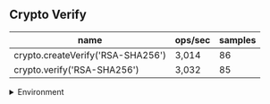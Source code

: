 ## Crypto Verify

|name|ops/sec|samples|
|-|-|-|
|crypto.createVerify('RSA-SHA256')|3,014|86|
|crypto.verify('RSA-SHA256')|3,032|85|


<details>
<summary>Environment</summary>

* __Machine:__ linux x64 | 2 vCPUs | 6.8GB Mem
* __Run:__ Tue Oct 10 2023 20:39:09 GMT+0000 (Coordinated Universal Time)
</details>

<!--
{"environment":{"platform":"linux","arch":"x64","cpus":2,"totalMemory":6.759757995605469},"benchmarks":"[{\"timeStamp\":1696970343564,\"currentTarget\":{\"0\":{\"name\":\"crypto.createVerify('RSA-SHA256')\",\"options\":{\"async\":false,\"defer\":false,\"delay\":0.005,\"initCount\":1,\"maxTime\":5,\"minSamples\":5,\"minTime\":0.05},\"async\":false,\"defer\":false,\"delay\":0.005,\"initCount\":1,\"maxTime\":5,\"minSamples\":5,\"minTime\":0.05,\"id\":1,\"stats\":{\"moe\":0.000004195549944718992,\"rme\":1.264710613343673,\"sem\":0.0000021405867064892815,\"deviation\":0.000019850984472511234,\"mean\":0.0003317399174524751,\"sample\":[0.000348654,0.0003430801111111111,0.00037392928758169934,0.00032845977777777775,0.00037000573856209155,0.00034785660784313727,0.00034167618954248366,0.00033553955555555554,0.00035412592156862746,0.0003557586078431373,0.00041659420261437905,0.00033561406535947714,0.0003277134099378882,0.0003389376832298137,0.00036202662111801243,0.0003423333602484472,0.0003410923540372671,0.00032466370807453416,0.0003162270186335404,0.00033277616770186337,0.00031983137888198755,0.0003160121118012422,0.00034653772670807453,0.0003183853012048193,0.00037234459638554217,0.0003274202771084337,0.0003281401626506024,0.0003294781265060241,0.0003363600843373494,0.0003183443313253012,0.0003114057469879518,0.00033014198192771085,0.0003329480180722891,0.0003250588253012048,0.00032221363253012047,0.0003139581686746988,0.00030952139759036145,0.0003258455722891566,0.0003127093614457831,0.00031963469879518075,0.00030750993975903613,0.00032061301807228914,0.00031611359638554216,0.00031357563855421685,0.00032437930722891567,0.00033392934939759035,0.0003039159518072289,0.0003583373012048193,0.0003295449939759036,0.0003172539638554217,0.00033408056024096386,0.0003271497951807229,0.0003384613012048193,0.0003464077228915663,0.0003201491626506024,0.0003258799156626506,0.00030858223493975906,0.0003918971024096386,0.0003150593734939759,0.0003362329759036145,0.000346982421686747,0.000326406421686747,0.0003254034036144578,0.00032854076506024096,0.0003023779879518072,0.0003276504036144578,0.00032875643373493976,0.0003169383012048193,0.0003086840481927711,0.0003067503012048193,0.000331095,0.00033549020481927713,0.00034982099397590363,0.0003244775,0.0003161690240963855,0.0003114804457831325,0.0003373655120481928,0.0003327425963855422,0.00033154680722891566,0.0003410155301204819,0.00037520063253012047,0.0003310281325301205,0.0003203274759036145,0.0003100599578313253,0.00030214726506024096,0.00033874624096385544],\"variance\":3.940615845278822e-10},\"times\":{\"cycle\":0.055068826297110865,\"elapsed\":5.513,\"period\":0.0003317399174524751,\"timeStamp\":1696970338051},\"running\":false,\"count\":166,\"cycles\":5,\"hz\":3014.4096245012765},\"1\":{\"name\":\"crypto.verify('RSA-SHA256')\",\"options\":{\"async\":false,\"defer\":false,\"delay\":0.005,\"initCount\":1,\"maxTime\":5,\"minSamples\":5,\"minTime\":0.05},\"async\":false,\"defer\":false,\"delay\":0.005,\"initCount\":1,\"maxTime\":5,\"minSamples\":5,\"minTime\":0.05,\"id\":2,\"stats\":{\"moe\":0.00000858607879547541,\"rme\":2.6034290296234075,\"sem\":0.000004380652446671127,\"deviation\":0.000040387619984033315,\"mean\":0.00032979884213388396,\"sample\":[0.0003360152,0.00031462870370370366,0.00031198362962962963,0.00031957008641975306,0.00030551886826347307,0.00031212788023952096,0.0003205931856287425,0.000369657502994012,0.0003734862634730539,0.0006271515808383233,0.00033905315568862277,0.00036112392215568865,0.0003080793532934132,0.00034479570658682633,0.00031751772455089824,0.00034961369461077843,0.00039232168263473053,0.00030556137724550896,0.0003001601497005988,0.0003177979640718563,0.0003184153353293413,0.0003337034371257485,0.0003004014730538922,0.00031321040828402363,0.00030448610650887575,0.00033016847928994084,0.0003219962544378698,0.0003812598579881657,0.000312005674556213,0.00033117440828402367,0.0003126956153846154,0.00032149566272189346,0.0003066671834319527,0.0003346797514792899,0.0003191039349112426,0.0003271110769230769,0.0003412028579881657,0.0003909575384615385,0.0003299122721893491,0.0003366401124260355,0.0003595141893491124,0.00031319562130177516,0.0003551881360946746,0.0003102269644970414,0.0004258121479289941,0.00032443117751479293,0.0003393975207100592,0.0003242400532544379,0.0003328679053254438,0.00032659746153846156,0.0003282164023668639,0.0003262672781065089,0.00037329769230769227,0.0003382294674556213,0.0003621100591715976,0.00030571037869822485,0.0003153956272189349,0.0003107719408284024,0.0003140583431952663,0.0003149181124260355,0.00033308210650887573,0.0003206838224852071,0.0003145121952662722,0.00029949910059171595,0.00031348852071005917,0.00029753695857988164,0.0003011097573964497,0.00031855481656804736,0.00033796792899408283,0.00030437427810650885,0.00032644716568047336,0.0003291211420118343,0.00030246834911242605,0.00031271691715976333,0.00031308082840236686,0.0003155595325443787,0.00029668547928994083,0.00031088199408284024,0.0003058825621301775,0.00031468852071005914,0.00031816960946745565,0.0003110778579881657,0.0003152938520710059,0.0003030245621301775,0.00032250217159763314],\"variance\":1.631159847974687e-9},\"times\":{\"cycle\":0.05573600432062639,\"elapsed\":5.432,\"period\":0.00032979884213388396,\"timeStamp\":1696970343584},\"running\":false,\"count\":169,\"cycles\":3,\"hz\":3032.1513366443037},\"options\":{},\"events\":{\"start\":[null],\"cycle\":[null,null],\"complete\":[null,null]},\"length\":2,\"running\":false},\"type\":\"cycle\",\"target\":{\"name\":\"crypto.createVerify('RSA-SHA256')\",\"options\":{\"async\":false,\"defer\":false,\"delay\":0.005,\"initCount\":1,\"maxTime\":5,\"minSamples\":5,\"minTime\":0.05},\"async\":false,\"defer\":false,\"delay\":0.005,\"initCount\":1,\"maxTime\":5,\"minSamples\":5,\"minTime\":0.05,\"id\":1,\"stats\":{\"moe\":0.000004195549944718992,\"rme\":1.264710613343673,\"sem\":0.0000021405867064892815,\"deviation\":0.000019850984472511234,\"mean\":0.0003317399174524751,\"sample\":[0.000348654,0.0003430801111111111,0.00037392928758169934,0.00032845977777777775,0.00037000573856209155,0.00034785660784313727,0.00034167618954248366,0.00033553955555555554,0.00035412592156862746,0.0003557586078431373,0.00041659420261437905,0.00033561406535947714,0.0003277134099378882,0.0003389376832298137,0.00036202662111801243,0.0003423333602484472,0.0003410923540372671,0.00032466370807453416,0.0003162270186335404,0.00033277616770186337,0.00031983137888198755,0.0003160121118012422,0.00034653772670807453,0.0003183853012048193,0.00037234459638554217,0.0003274202771084337,0.0003281401626506024,0.0003294781265060241,0.0003363600843373494,0.0003183443313253012,0.0003114057469879518,0.00033014198192771085,0.0003329480180722891,0.0003250588253012048,0.00032221363253012047,0.0003139581686746988,0.00030952139759036145,0.0003258455722891566,0.0003127093614457831,0.00031963469879518075,0.00030750993975903613,0.00032061301807228914,0.00031611359638554216,0.00031357563855421685,0.00032437930722891567,0.00033392934939759035,0.0003039159518072289,0.0003583373012048193,0.0003295449939759036,0.0003172539638554217,0.00033408056024096386,0.0003271497951807229,0.0003384613012048193,0.0003464077228915663,0.0003201491626506024,0.0003258799156626506,0.00030858223493975906,0.0003918971024096386,0.0003150593734939759,0.0003362329759036145,0.000346982421686747,0.000326406421686747,0.0003254034036144578,0.00032854076506024096,0.0003023779879518072,0.0003276504036144578,0.00032875643373493976,0.0003169383012048193,0.0003086840481927711,0.0003067503012048193,0.000331095,0.00033549020481927713,0.00034982099397590363,0.0003244775,0.0003161690240963855,0.0003114804457831325,0.0003373655120481928,0.0003327425963855422,0.00033154680722891566,0.0003410155301204819,0.00037520063253012047,0.0003310281325301205,0.0003203274759036145,0.0003100599578313253,0.00030214726506024096,0.00033874624096385544],\"variance\":3.940615845278822e-10},\"times\":{\"cycle\":0.055068826297110865,\"elapsed\":5.513,\"period\":0.0003317399174524751,\"timeStamp\":1696970338051},\"running\":false,\"count\":166,\"cycles\":5,\"hz\":3014.4096245012765},\"aborted\":false},{\"timeStamp\":1696970349016,\"currentTarget\":{\"0\":{\"name\":\"crypto.createVerify('RSA-SHA256')\",\"options\":{\"async\":false,\"defer\":false,\"delay\":0.005,\"initCount\":1,\"maxTime\":5,\"minSamples\":5,\"minTime\":0.05},\"async\":false,\"defer\":false,\"delay\":0.005,\"initCount\":1,\"maxTime\":5,\"minSamples\":5,\"minTime\":0.05,\"id\":1,\"stats\":{\"moe\":0.000004195549944718992,\"rme\":1.264710613343673,\"sem\":0.0000021405867064892815,\"deviation\":0.000019850984472511234,\"mean\":0.0003317399174524751,\"sample\":[0.000348654,0.0003430801111111111,0.00037392928758169934,0.00032845977777777775,0.00037000573856209155,0.00034785660784313727,0.00034167618954248366,0.00033553955555555554,0.00035412592156862746,0.0003557586078431373,0.00041659420261437905,0.00033561406535947714,0.0003277134099378882,0.0003389376832298137,0.00036202662111801243,0.0003423333602484472,0.0003410923540372671,0.00032466370807453416,0.0003162270186335404,0.00033277616770186337,0.00031983137888198755,0.0003160121118012422,0.00034653772670807453,0.0003183853012048193,0.00037234459638554217,0.0003274202771084337,0.0003281401626506024,0.0003294781265060241,0.0003363600843373494,0.0003183443313253012,0.0003114057469879518,0.00033014198192771085,0.0003329480180722891,0.0003250588253012048,0.00032221363253012047,0.0003139581686746988,0.00030952139759036145,0.0003258455722891566,0.0003127093614457831,0.00031963469879518075,0.00030750993975903613,0.00032061301807228914,0.00031611359638554216,0.00031357563855421685,0.00032437930722891567,0.00033392934939759035,0.0003039159518072289,0.0003583373012048193,0.0003295449939759036,0.0003172539638554217,0.00033408056024096386,0.0003271497951807229,0.0003384613012048193,0.0003464077228915663,0.0003201491626506024,0.0003258799156626506,0.00030858223493975906,0.0003918971024096386,0.0003150593734939759,0.0003362329759036145,0.000346982421686747,0.000326406421686747,0.0003254034036144578,0.00032854076506024096,0.0003023779879518072,0.0003276504036144578,0.00032875643373493976,0.0003169383012048193,0.0003086840481927711,0.0003067503012048193,0.000331095,0.00033549020481927713,0.00034982099397590363,0.0003244775,0.0003161690240963855,0.0003114804457831325,0.0003373655120481928,0.0003327425963855422,0.00033154680722891566,0.0003410155301204819,0.00037520063253012047,0.0003310281325301205,0.0003203274759036145,0.0003100599578313253,0.00030214726506024096,0.00033874624096385544],\"variance\":3.940615845278822e-10},\"times\":{\"cycle\":0.055068826297110865,\"elapsed\":5.513,\"period\":0.0003317399174524751,\"timeStamp\":1696970338051},\"running\":false,\"count\":166,\"cycles\":5,\"hz\":3014.4096245012765},\"1\":{\"name\":\"crypto.verify('RSA-SHA256')\",\"options\":{\"async\":false,\"defer\":false,\"delay\":0.005,\"initCount\":1,\"maxTime\":5,\"minSamples\":5,\"minTime\":0.05},\"async\":false,\"defer\":false,\"delay\":0.005,\"initCount\":1,\"maxTime\":5,\"minSamples\":5,\"minTime\":0.05,\"id\":2,\"stats\":{\"moe\":0.00000858607879547541,\"rme\":2.6034290296234075,\"sem\":0.000004380652446671127,\"deviation\":0.000040387619984033315,\"mean\":0.00032979884213388396,\"sample\":[0.0003360152,0.00031462870370370366,0.00031198362962962963,0.00031957008641975306,0.00030551886826347307,0.00031212788023952096,0.0003205931856287425,0.000369657502994012,0.0003734862634730539,0.0006271515808383233,0.00033905315568862277,0.00036112392215568865,0.0003080793532934132,0.00034479570658682633,0.00031751772455089824,0.00034961369461077843,0.00039232168263473053,0.00030556137724550896,0.0003001601497005988,0.0003177979640718563,0.0003184153353293413,0.0003337034371257485,0.0003004014730538922,0.00031321040828402363,0.00030448610650887575,0.00033016847928994084,0.0003219962544378698,0.0003812598579881657,0.000312005674556213,0.00033117440828402367,0.0003126956153846154,0.00032149566272189346,0.0003066671834319527,0.0003346797514792899,0.0003191039349112426,0.0003271110769230769,0.0003412028579881657,0.0003909575384615385,0.0003299122721893491,0.0003366401124260355,0.0003595141893491124,0.00031319562130177516,0.0003551881360946746,0.0003102269644970414,0.0004258121479289941,0.00032443117751479293,0.0003393975207100592,0.0003242400532544379,0.0003328679053254438,0.00032659746153846156,0.0003282164023668639,0.0003262672781065089,0.00037329769230769227,0.0003382294674556213,0.0003621100591715976,0.00030571037869822485,0.0003153956272189349,0.0003107719408284024,0.0003140583431952663,0.0003149181124260355,0.00033308210650887573,0.0003206838224852071,0.0003145121952662722,0.00029949910059171595,0.00031348852071005917,0.00029753695857988164,0.0003011097573964497,0.00031855481656804736,0.00033796792899408283,0.00030437427810650885,0.00032644716568047336,0.0003291211420118343,0.00030246834911242605,0.00031271691715976333,0.00031308082840236686,0.0003155595325443787,0.00029668547928994083,0.00031088199408284024,0.0003058825621301775,0.00031468852071005914,0.00031816960946745565,0.0003110778579881657,0.0003152938520710059,0.0003030245621301775,0.00032250217159763314],\"variance\":1.631159847974687e-9},\"times\":{\"cycle\":0.05573600432062639,\"elapsed\":5.432,\"period\":0.00032979884213388396,\"timeStamp\":1696970343584},\"running\":false,\"count\":169,\"cycles\":3,\"hz\":3032.1513366443037},\"options\":{},\"events\":{\"start\":[null],\"cycle\":[null,null],\"complete\":[null,null]},\"length\":2,\"running\":false},\"type\":\"cycle\",\"target\":{\"name\":\"crypto.verify('RSA-SHA256')\",\"options\":{\"async\":false,\"defer\":false,\"delay\":0.005,\"initCount\":1,\"maxTime\":5,\"minSamples\":5,\"minTime\":0.05},\"async\":false,\"defer\":false,\"delay\":0.005,\"initCount\":1,\"maxTime\":5,\"minSamples\":5,\"minTime\":0.05,\"id\":2,\"stats\":{\"moe\":0.00000858607879547541,\"rme\":2.6034290296234075,\"sem\":0.000004380652446671127,\"deviation\":0.000040387619984033315,\"mean\":0.00032979884213388396,\"sample\":[0.0003360152,0.00031462870370370366,0.00031198362962962963,0.00031957008641975306,0.00030551886826347307,0.00031212788023952096,0.0003205931856287425,0.000369657502994012,0.0003734862634730539,0.0006271515808383233,0.00033905315568862277,0.00036112392215568865,0.0003080793532934132,0.00034479570658682633,0.00031751772455089824,0.00034961369461077843,0.00039232168263473053,0.00030556137724550896,0.0003001601497005988,0.0003177979640718563,0.0003184153353293413,0.0003337034371257485,0.0003004014730538922,0.00031321040828402363,0.00030448610650887575,0.00033016847928994084,0.0003219962544378698,0.0003812598579881657,0.000312005674556213,0.00033117440828402367,0.0003126956153846154,0.00032149566272189346,0.0003066671834319527,0.0003346797514792899,0.0003191039349112426,0.0003271110769230769,0.0003412028579881657,0.0003909575384615385,0.0003299122721893491,0.0003366401124260355,0.0003595141893491124,0.00031319562130177516,0.0003551881360946746,0.0003102269644970414,0.0004258121479289941,0.00032443117751479293,0.0003393975207100592,0.0003242400532544379,0.0003328679053254438,0.00032659746153846156,0.0003282164023668639,0.0003262672781065089,0.00037329769230769227,0.0003382294674556213,0.0003621100591715976,0.00030571037869822485,0.0003153956272189349,0.0003107719408284024,0.0003140583431952663,0.0003149181124260355,0.00033308210650887573,0.0003206838224852071,0.0003145121952662722,0.00029949910059171595,0.00031348852071005917,0.00029753695857988164,0.0003011097573964497,0.00031855481656804736,0.00033796792899408283,0.00030437427810650885,0.00032644716568047336,0.0003291211420118343,0.00030246834911242605,0.00031271691715976333,0.00031308082840236686,0.0003155595325443787,0.00029668547928994083,0.00031088199408284024,0.0003058825621301775,0.00031468852071005914,0.00031816960946745565,0.0003110778579881657,0.0003152938520710059,0.0003030245621301775,0.00032250217159763314],\"variance\":1.631159847974687e-9},\"times\":{\"cycle\":0.05573600432062639,\"elapsed\":5.432,\"period\":0.00032979884213388396,\"timeStamp\":1696970343584},\"running\":false,\"count\":169,\"cycles\":3,\"hz\":3032.1513366443037},\"aborted\":false}]"}-->
